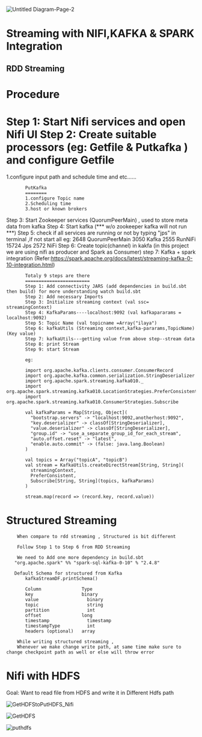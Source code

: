 ![Untitled Diagram-Page-2](https://github.com/IlayaBharathi260199/IlayaBharathi260199/assets/151670523/3373dfe1-7690-44ee-b4b9-132db137a83d)







Streaming with NIFI,KAFKA & SPARK Integration
=============================================

RDD Streaming
-------------


Procedure
=========

Step 1: Start Nifi services and open Nifi UI
Step 2: Create suitable processors (eg: Getfile & Putkafka ) and configure
Getfile
=======
1.configure input path and schedule time and etc......

           PutKafka
           ========
           1.configure Topic name
           2.Scheduling time
           3.host or known brokers
Step 3: Start Zookeeper services (QuorumPeerMain) , used to store meta data from kafka
Step 4: Start kafka (*** w/o zookeeper kafka will not run ***)
Step 5: check if all services are running or not by typing "jps" in terminal ,if not start all
eg:
2648 QuorumPeerMain
3050 Kafka
2555 RunNiFi
15724 Jps
2572 NiFi
Step 6: Create topic(channel) in kakfa  (in this project we are using nifi as producer and Spark as Consumer)
step 7: Kafka + spark integration (Refer:https://spark.apache.org/docs/latest/streaming-kafka-0-10-integration.html)

           Totaly 9 steps are there
           ========================
           Step 1: Add connectivity JARS (add dependencies in build.sbt then build) for more understanding watch build.sbt
           Step 2: Add necessary Imports
           Step 3: Initialize streaming context (val ssc= streamingContext)
           Step 4: KafkaParams----localhost:9092 (val kafkapararams = localhost:9092)
           Step 5: Topic Name (val topicname =Array("ilaya")
           Step 6: kafkaUtils (Streaming context,kafka-pararams,TopicName)  (Key value)
           Step 7: kafkaUtils---getting value from above step--stream data
           Step 8: print Stream
           Step 9: start Stream

           eg:

           import org.apache.kafka.clients.consumer.ConsumerRecord
           import org.apache.kafka.common.serialization.StringDeserializer
           import org.apache.spark.streaming.kafka010._
           import org.apache.spark.streaming.kafka010.LocationStrategies.PreferConsistent
           import org.apache.spark.streaming.kafka010.ConsumerStrategies.Subscribe

           val kafkaParams = Map[String, Object](
             "bootstrap.servers" -> "localhost:9092,anotherhost:9092",
             "key.deserializer" -> classOf[StringDeserializer],
             "value.deserializer" -> classOf[StringDeserializer],
             "group.id" -> "use_a_separate_group_id_for_each_stream",
             "auto.offset.reset" -> "latest",
             "enable.auto.commit" -> (false: java.lang.Boolean)
           )

           val topics = Array("topicA", "topicB")
           val stream = KafkaUtils.createDirectStream[String, String](
             streamingContext,
             PreferConsistent,
             Subscribe[String, String](topics, kafkaParams)
           )

           stream.map(record => (record.key, record.value))

Structured Streaming
====================

        When compare to rdd streaming , Structured is bit different

        Follow Step 1 to Step 6 from RDD Streaming

        We need to Add one more dependency in build.sbt
       "org.apache.spark" %% "spark-sql-kafka-0-10" % "2.4.8"

       Default Schema for structured from Kafka
           kafkaStreamDF.printSchema()

           Column	            Type
           key	                binary
           value	              binary
           topic	              string
           partition	          int
           offset	            long
           timestamp	          timestamp
           timestampType	      int
           headers (optional)	array

        While writing structured streaming ,
        Whenever we make change write path, at same time make sure to change checkpoint path as well or else will throw error

Nifi with HDFS 
==============

Goal: Want to read file from HDFS and write it in Different Hdfs path


![GetHDFStoPutHDFS_Nifi](https://github.com/IlayaBharathi260199/IlayaBharathi260199/assets/151670523/63ba74b3-fb6c-4adf-b4ed-e657940fc901)

![GetHDFS](https://github.com/IlayaBharathi260199/IlayaBharathi260199/assets/151670523/e56dc006-5069-4731-86c7-d1fc096614b6)


![puthdfs](https://github.com/IlayaBharathi260199/IlayaBharathi260199/assets/151670523/e87a248a-0801-4919-9d2e-4fc705e6bc7a)









